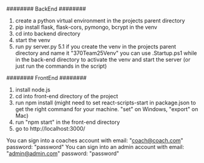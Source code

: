 ######## BackEnd ########
1. create a python virtual environment in the projects parent directory
2. pip install flask, flask-cors, pymongo, bcrypt in the venv
3. cd into backend directory
4. start the venv
5. run py server.py
5.1 if you create the venv in the projects parent directory and name it "370Team25Venv" you can use .Startup.ps1 while in the back-end directory to activate the venv and start the server (or just run the commands in the script)

######## FrontEnd ########
1. install node.js
2. cd into front-end directory of the project
3. run npm install (might need to set react-scripts-start in package.json to get the right command for your machine. "set" on Windows, "export" on Mac)
4. run "npm start" in the front-end directory
5. go to http://localhost:3000/

You can sign into a coaches account with email: "coach@coach.com" password: "password"
You can sign into an admin account with email: "admin@admin.com" password: "password"